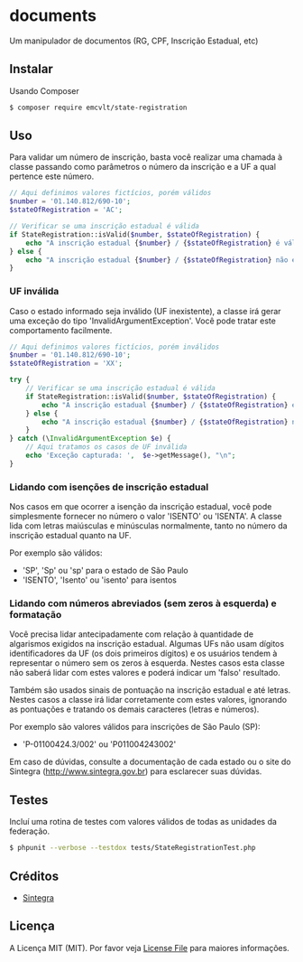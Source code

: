 # documents
Um manipulador de documentos (RG, CPF, Inscrição Estadual, etc)

## Instalar

Usando Composer

``` bash
$ composer require emcvlt/state-registration
```

## Uso

Para validar um número de inscrição, basta você realizar uma chamada à classe passando como parâmetros o número da inscrição e a UF a qual pertence este número.

```php
// Aqui definimos valores fictícios, porém válidos
$number = '01.140.812/690-10';
$stateOfRegistration = 'AC';

// Verificar se uma inscrição estadual é válida
if StateRegistration::isValid($number, $stateOfRegistration) {
	echo "A inscrição estadual {$number} / {$stateOfRegistration} é válida";
} else {
	echo "A inscrição estadual {$number} / {$stateOfRegistration} não é válida. Verifique e tente novamente.";
}
```

### UF inválida

Caso o estado informado seja inválido (UF inexistente), a classe irá gerar uma exceção do tipo 'InvalidArgumentException'. Você pode tratar este comportamento facilmente.

```php
// Aqui definimos valores fictícios, porém inválidos
$number = '01.140.812/690-10';
$stateOfRegistration = 'XX';

try {
	// Verificar se uma inscrição estadual é válida
	if StateRegistration::isValid($number, $stateOfRegistration) {
		echo "A inscrição estadual {$number} / {$stateOfRegistration} é válida";
	} else {
		echo "A inscrição estadual {$number} / {$stateOfRegistration} não é válida. Verifique e tente novamente.";
	}
} catch (\InvalidArgumentException $e) {
	// Aqui tratamos os casos de UF inválida
	echo 'Exceção capturada: ',  $e->getMessage(), "\n";
}

```


### Lidando com isenções de inscrição estadual

Nos casos em que ocorrer a isenção da inscrição estadual, você pode simplesmente fornecer no número o valor 'ISENTO' ou 'ISENTA'. A classe lida com letras maiúsculas e minúsculas normalmente, tanto no número da inscrição estadual quanto na UF.

Por exemplo são válidos:
- 'SP', 'Sp' ou 'sp' para o estado de São Paulo
- 'ISENTO', 'Isento' ou 'isento' para isentos

### Lidando com números abreviados (sem zeros à esquerda) e formatação

Você precisa lidar antecipadamente com relação à quantidade de algarismos exigidos na inscrição estadual. Algumas UFs não usam dígitos identificadores da UF (os dois primeiros dígitos) e os usuários tendem à representar o número sem os zeros à esquerda. Nestes casos esta classe não saberá lidar com estes valores e poderá indicar um 'falso' resultado.

Também são usados sinais de pontuação na inscrição estadual e até letras. Nestes casos a classe irá lidar corretamente com estes valores, ignorando as pontuações e tratando os demais caracteres (letras e números).

Por exemplo são valores válidos para inscrições de São Paulo (SP):
- 'P-01100424.3/002' ou 'P011004243002'

Em caso de dúvidas, consulte a documentação de cada estado ou o site do Sintegra (http://www.sintegra.gov.br) para esclarecer suas dúvidas.


## Testes

Incluí uma rotina de testes com valores válidos de todas as unidades da federação.

``` bash
$ phpunit --verbose --testdox tests/StateRegistrationTest.php
```

## Créditos

- [Sintegra](http://www.sintegra.gov.br)

## Licença

A Licença MIT (MIT). Por favor veja [License File](LICENSE) para maiores informações.
